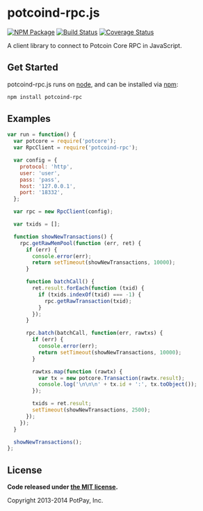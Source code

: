 potcoind-rpc.js
===============

[![NPM Package](https://img.shields.io/npm/v/potcoind-rpc.svg?style=flat-square)](https://www.npmjs.org/package/potcoind-rpc)
[![Build Status](https://img.shields.io/travis/potcoin-dev/potcoind-rpc.svg?branch=master&style=flat-square)](https://travis-ci.org/potcoin-dev/potcoind-rpc)
[![Coverage Status](https://img.shields.io/coveralls/potcoin-dev/potcoind-rpc.svg?style=flat-square)](https://coveralls.io/r/potcoin-dev/potcoind-rpc?branch=master)

A client library to connect to Potcoin Core RPC in JavaScript.

## Get Started

potcoind-rpc.js runs on [node](http://nodejs.org/), and can be installed via [npm](https://npmjs.org/):

```bash
npm install potcoind-rpc
```

## Examples

```javascript
var run = function() {
  var potcore = require('potcore');
  var RpcClient = require('potcoind-rpc');

  var config = {
    protocol: 'http',
    user: 'user',
    pass: 'pass',
    host: '127.0.0.1',
    port: '18332',
  };

  var rpc = new RpcClient(config);

  var txids = [];

  function showNewTransactions() {
    rpc.getRawMemPool(function (err, ret) {
      if (err) {
        console.error(err);
        return setTimeout(showNewTransactions, 10000);
      }

      function batchCall() {
        ret.result.forEach(function (txid) {
          if (txids.indexOf(txid) === -1) {
            rpc.getRawTransaction(txid);
          }
        });
      }

      rpc.batch(batchCall, function(err, rawtxs) {
        if (err) {
          console.error(err);
          return setTimeout(showNewTransactions, 10000);
        }

        rawtxs.map(function (rawtx) {
          var tx = new potcore.Transaction(rawtx.result);
          console.log('\n\n\n' + tx.id + ':', tx.toObject());
        });

        txids = ret.result;
        setTimeout(showNewTransactions, 2500);
      });
    });
  }

  showNewTransactions();
};
```

## License

**Code released under [the MIT license](https://github.com/potcoin-dev/potcore/blob/master/LICENSE).**

Copyright 2013-2014 PotPay, Inc.

